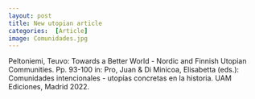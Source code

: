 ```yaml
---
layout: post
title: New utopian article
categories:  [Article]
image: Comunidades.jpg
---
```

Peltoniemi, Teuvo: Towards a Better World - Nordic  and Finnish Utopian Communities. Pp. 93-100 
in: Pro, Juan & Di Minicoa, Elisabetta  (eds.): Comunidades intencionales - utopías concretas en la historia.  UAM Ediciones, Madrid 2022.

